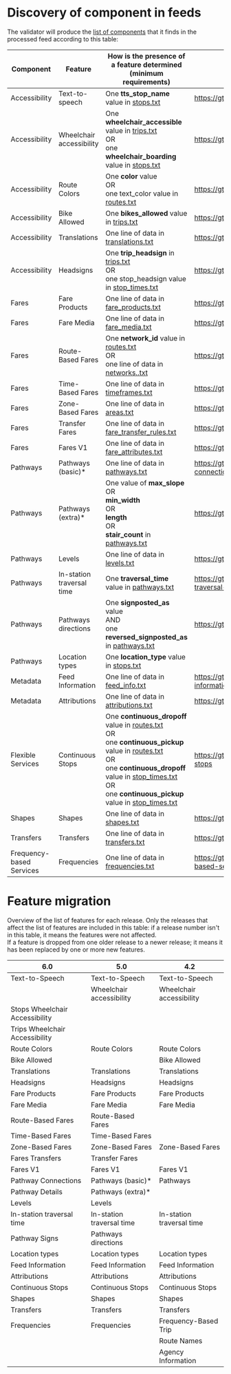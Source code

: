 # Discovery of component in feeds

The validator will produce the [list of components](https://docs.google.com/spreadsheets/d/1kpbKOzlHtsJIPo3B4ABYu-Nxwvqutjcdcvgpa0wZvtA) that it finds in the processed feed according to this table:

| Component                | Feature                   | How is the presence of a feature determined (minimum requirements)  |   Documentation Link                                                                                                                                                                                                                                                                                                                                                                            |
|--------------------------|---------------------------|---------------------------------------------------------------------------------------------------------------------------------------------------------------------------------------------------------------------------------------------------------------------------------------------------------------------------------------------------------------------------------------------------------------------------------------------------|---|
| Accessibility             | Text-to-speech            | One **tts_stop_name** value in [stops.txt](https://gtfs.org/schedule/reference/#stopstxt)  |   https://gtfs.org/getting_started/features/accessibility/#text-to-speech                                                                                                                                                                                                                                                                                                                                                    |
| Accessibility             | Wheelchair accessibility   | One **wheelchair_accessible** value in [trips.txt](https://gtfs.org/schedule/reference/#tripstxt) <br>OR<br>one **wheelchair_boarding** value in [stops.txt](https://gtfs.org/schedule/reference/#stopstxt) |   https://gtfs.org/getting_started/features/accessibility/                                                                                                                                                                                                                                   |
| Accessibility             | Route Colors              | One **color** value <br>OR<br>one text_color value in [routes.txt](https://gtfs.org/schedule/reference/#routestxt)    |    https://gtfs.org/getting_started/features/base_add-ons/#route-colors                                                                                                                                                                                                                                                                                                                         |
| Accessibility             | Bike Allowed              | One **bikes_allowed** value in [trips.txt](https://gtfs.org/schedule/reference/#tripstxt)  |  https://gtfs.org/getting_started/features/base_add-ons/#bike-allowed                                                                                                                                                                                                                                                                                                                                                     |
| Accessibility             | Translations              | One line of data in [translations.txt](https://gtfs.org/schedule/reference/#translationstxt)  |  https://gtfs.org/getting_started/features/base_add-ons/#translations                                                                                                                                                                                                                                                                                                                                                  |
| Accessibility             | Headsigns                 | One **trip_headsign** in [trips.txt](https://gtfs.org/schedule/reference/#tripstxt)<br>OR<br>one stop_headsign value in [stop_times.txt](https://gtfs.org/schedule/reference/#stop_timestxt)  | https://gtfs.org/getting_started/features/base_add-ons/#headsigns                                                                                                                                                                                                                                                   |
| Fares                    | Fare Products             | One line of data in [fare_products.txt](https://gtfs.org/schedule/reference/#fare_productstxt)  | https://gtfs.org/getting_started/features/fares/#fare-products                                                                                                                                                                                                                                                                                                                                                  |
| Fares                    | Fare Media                | One line of data in [fare_media.txt](https://gtfs.org/schedule/reference/#fare_mediatxt) |  https://gtfs.org/getting_started/features/fares/#fare-media                                                                                                                                                                                                                                                                                                                                                       |
| Fares                    | Route-Based Fares         | One **network_id** value in [routes.txt](https://gtfs.org/schedule/reference/#routestxt)<br/>OR<br/>one line of data in [networks..txt](https://gtfs.org/schedule/reference/#networkstxt)   |    https://gtfs.org/getting_started/features/fares/#route-based-fares                                                                                                                                                                                                                                                  |
| Fares                    | Time-Based Fares          | One line of data in [timeframes.txt](https://gtfs.org/schedule/reference/#timeframestxt)   | https://gtfs.org/getting_started/features/fares/#time-based-fares                                                                                                                                                                                                                                                                                                                                                       |
| Fares                    | Zone-Based Fares          | One line of data in [areas.txt](https://gtfs.org/schedule/reference/#areastxt)   |     https://gtfs.org/getting_started/features/fares/#zone-based-fares                                                                                                                                                                                                                                                                                                                                                            |
| Fares                    | Transfer Fares            | One line of data in [fare_transfer_rules.txt](https://gtfs.org/schedule/reference/#fare_transfer_rulestxt)    |    https://gtfs.org/getting_started/features/fares/#fares-transfers                                                                                                                                                                                                                                                                                                                                |
| Fares                    | Fares V1                  | One line of data in [fare_attributes.txt](https://gtfs.org/schedule/reference/#fare_attributestxt)   |   https://gtfs.org/getting_started/features/fares/#fares-v1                                                                                                                                                                                                                                                                                                                                           |
| Pathways                 | Pathways (basic)*         | One line of data in [pathways.txt](https://gtfs.org/schedule/reference/#pathwaystxt)     |  https://gtfs.org/getting_started/features/pathways/#pathway-connections                                                                                                                                                                                                                                                                                                                                                       |
| Pathways                 | Pathways (extra)*         | One value of **max_slope**<br/>OR<br/>**min_width** <br/>OR<br/>**length** <br/>OR<br/>**stair_count** in [pathways.txt](https://gtfs.org/schedule/reference/#pathwaystxt) | https://gtfs.org/getting_started/features/pathways/#pathway-details                                                                                                                                                                                                                                                                      |
| Pathways                 | Levels                    | One line of data in [levels.txt](https://gtfs.org/schedule/reference/#levelstxt)     |   https://gtfs.org/getting_started/features/pathways/#levels                                                                                                                                                                                                                                                                                                                                                          |
| Pathways                 | In-station traversal time | One **traversal_time** value in [pathways.txt](https://gtfs.org/schedule/reference/#pathwaystxt)   |   https://gtfs.org/getting_started/features/pathways/#in-station-traversal-time                                                                                                                                                                                                                                                                                                                                            |
| Pathways                 | Pathways directions       | One **signposted_as** value<br/>AND<br/>one **reversed_signposted_as** in [pathways.txt](https://gtfs.org/schedule/reference/#pathwaystxt) |       https://gtfs.org/getting_started/features/pathways/#pathway-signs                                                                                                                                                                                                                                                                                                |
| Pathways                 | Location types            | One **location_type** value in [stops.txt](https://gtfs.org/schedule/reference/#stopstxt)    |                                                                                                                                                                                                                                                                                                                                                     |
| Metadata                 | Feed Information          | One line of data in [feed_info.txt](https://gtfs.org/schedule/reference/#feed_infotxt)  |  https://gtfs.org/getting_started/features/base_add-ons/#feed-information                                                                                                                                                                                                                                                                                                                                                        |
| Metadata                 | Attributions              | One line of data in [attributions.txt](https://gtfs.org/schedule/reference/#attributionstxt) |   https://gtfs.org/getting_started/features/base_add-ons/#attributions                                                                                                                                                                                                                                                                                                                                                  |
| Flexible Services        | Continuous Stops          | One **continuous_dropoff** value in [routes.txt](https://gtfs.org/schedule/reference/#routestxt)<br/>OR<br/>one **continuous_pickup** value in [routes.txt](https://gtfs.org/schedule/reference/#routestxt)<br/>OR<br/>one **continuous_dropoff** value in [stop_times.txt](https://gtfs.org/schedule/reference/#stop_timestxt)<br/>OR<br/>one **continuous_pickup** value in [stop_times.txt](https://gtfs.org/schedule/reference/#stop_timestxt) |https://gtfs.org/getting_started/features/flexible_services/#continuous-stops
| Shapes                   | Shapes                    | One line of data in [shapes.txt](https://gtfs.org/schedule/reference/#shapestxt)      |   https://gtfs.org/getting_started/features/base_add-ons/#shapes                                                                                                                                                                                                                                                                                                                                                         |
| Transfers                | Transfers                 | One line of data in [transfers.txt](https://gtfs.org/schedule/reference/#transferstxt)     | https://gtfs.org/getting_started/features/base_add-ons/#transfers                                                                                                                                                                                                                                                                                                                                                      |
| Frequency-based Services | Frequencies               | One line of data in [frequencies.txt](https://gtfs.org/schedule/reference/#frequenciestxt)    | https://gtfs.org/getting_started/features/base_add-ons/#frequency-based-service                                                                                                                                                                                                                                                                                                                                                    |

# Feature migration

Overview of the list of features for each release. Only the releases that affect the list of features are included in this table: if a release number isn't in this table, it means the features were not affected.  
If a feature is dropped from one older release to a newer release; it means it has been replaced by one or more new features.


| 6.0 | 5.0 | 4.2 | 
|-----|-----|-----|
|Text-to-Speech|Text-to-Speech|Text-to-Speech|
||Wheelchair accessibility|Wheelchair accessibility|
|Stops Wheelchair Accessibility||
|Trips Wheelchair Accessibility||
|Route Colors|Route Colors|Route Colors|
|Bike Allowed||Bike Allowed|Bike Allowed|
|Translations|Translations|Translations|
|Headsigns|Headsigns|Headsigns|
|Fare Products|Fare Products|Fare Products|
|Fare Media|Fare Media|Fare Media|
|Route-Based Fares|Route-Based Fares||
|Time-Based Fares|Time-Based Fares||
|Zone-Based Fares|Zone-Based Fares|Zone-Based Fares|
|Fares Transfers|Transfer Fares||
|Fares V1|Fares V1|Fares V1|
|Pathway Connections|Pathways (basic)* |Pathways|
|Pathway Details|Pathways (extra)* ||
|Levels|Levels||
|In-station traversal time|In-station traversal time|In-station traversal time|
|Pathway Signs|Pathways directions||
|Location types|Location types|Location types|
|Feed Information|Feed Information|Feed Information|
|Attributions|Attributions|Attributions|
|Continuous Stops|Continuous Stops|Continuous Stops|
|Shapes|Shapes|Shapes|
|Transfers|Transfers|Transfers|
|Frequencies|Frequencies|Frequency-Based Trip|
|||Route Names|
|||Agency Information|

